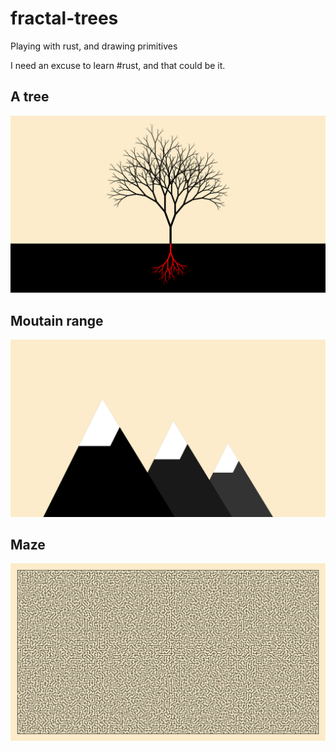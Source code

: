 # fractal-trees
Playing with rust, and drawing primitives

I need an excuse to learn #rust, and that could be it.

## A tree
![A tree](images/tree.png)

## Moutain range
![Mountain](images/mountain.png)

## Maze
![Maze](images/maze.png)
